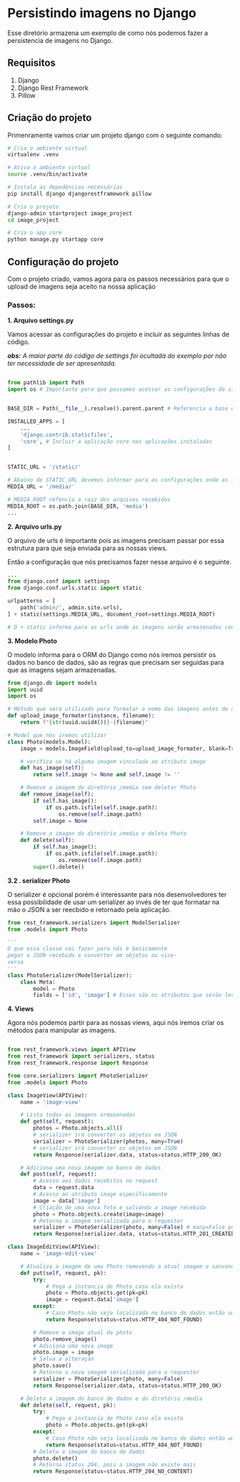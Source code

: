 # Persistindo imagens no Django

Esse diretório armazena um exemplo de como nós podemos fazer a persistencia de imagens no Django.


## Requisitos

1. Django
2. Django Rest Framework
3. Pillow


## Criação do projeto

Primenramente vamos criar um projeto django com o seguinte comando:

```bash
# Cria o ambiente virtual
virtualenv .venv

# Ativa o ambiente virtual
source .venv/bin/activate

# Instala as depedências necessárias
pip install django djangorestframework pillow

# Cria o projeto
django-admin startproject image_project
cd image_project

# Cria o app core
python manage.py startapp core

```

## Configuração do projeto 

Com o projeto criado, vamos agora para os passos necessários para que o upload de imagens seja aceito na nossa aplicação

### Passos:

**1. Arquivo settings.py**

Vamos acessar as configurações do projeto e incluir as seguintes linhas de código.

***obs:** A maior parte do código de settings foi ocultada do exemplo por não ter necessidade de ser apresentada.*

```python

from pathlib import Path
import os # Importante para que possamos acessar as configurações do sistema operacional onde a aplicação será executada.


BASE_DIR = Path(__file__).resolve().parent.parent # Referencia a base do nosso projeto em relação aos diretórios do sistema

INSTALLED_APPS = [
    ...
    'django.contrib.staticfiles',
    'core', # Incluir a aplicação core nas aplicações instaladas
]


STATIC_URL = '/static/'

# Abaixo de STATIC_URL devemos informar para as configurações onde as imagens serão armazenadas em  MEDIA_URL
MEDIA_URL = '/media/'

# MEDIA_ROOT refencia a raiz dos arquivos recebidos
MEDIA_ROOT = os.path.join(BASE_DIR, 'media')
...

```

**2. Arquivo urls.py**

O arquivo de urls é importante pois as imagens precisam passar por essa estrutura para que seja enviada para as nossas views.

Então a configuração que nós precisamos fazer nesse arquivo é o seguinte.

```python
...
from django.conf import settings
from django.conf.urls.static import static

urlpatterns = [
    path('admin/', admin.site.urls),
] + static(settings.MEDIA_URL, document_root=settings.MEDIA_ROOT)

# O + static informa para as urls onde as imagens serão armazenadas conforme as constantes informada no arquivo de settings.

```

**3. Modelo Photo**

O modelo informa para o ORM do Django como nós iremos persistir os dados no banco de dados, são as regras que precisam ser seguidas para que as imagens sejam armazenadas.

```python
from django.db import models
import uuid
import os

# Método que será utilizado para formatar o nome das imagens antes de armazenar as mesmas
def upload_image_formater(instance, filename):
    return f"{str(uuid.uuid4())}-{filename}"

# Model que nós iremos utilizar
class Photo(models.Model):
    image = models.ImageField(upload_to=upload_image_formater, blank=True, null=True)

    # verifica se há alguma imagem vinculada ao atributo image
    def has_image(self):
        return self.image != None and self.image != ''

    # Remove a imagem do diretório /media sem deletar Photo
    def remove_image(self):
        if self.has_image():
            if os.path.isfile(self.image.path):
                os.remove(self.image.path)
        self.image = None

    # Remove a imagen do diretório /media e deleta Photo
    def delete(self):
        if self.has_image():
            if os.path.isfile(self.image.path):
                os.remove(self.image.path)
        super().delete()

```

**3.2 . serializer Photo**

O serializer é opcional porém é interessante para nós desenvolvedores ter essa possibilidade de usar um serializer ao invés de ter que formatar na mão o JSON a ser reecbido e retornado pela aplicação.

```python
from rest_framework.serializers import ModelSerializer
from .models import Photo

'''
O que essa classe vai fazer para nós é basicamente 
pegar o JSON recebido e converter em objetos ou vice-
versa
'''
class PhotoSerializer(ModelSerializer):
    class Meta:
        model = Photo
        fields = ['id', 'image'] # Esses são os atributos que serão levados em conta na serialização
```

**4. Views**

Agora nós podemos partir para as nossas views, aqui nós iremos criar os métodos para manipular as imagens.

```python

from rest_framework.views import APIView
from rest_framework import serializers, status
from rest_framework.response import Response

from core.serializers import PhotoSerializer
from .models import Photo

class ImageView(APIView):
    name = 'image-view'

    # Lista todas as imagens armazenadas
    def get(self, request):
        photos = Photo.objects.all()
        # serializer irá converter os objetos em JSON
        serializer = PhotoSerializer(photos, many=True)
        # serializer irá converter os objetos em JSON
        return Response(serializer.data, status=status.HTTP_200_OK)

    # Adiciona uma nova imagem no banco de dados
    def post(self, request):
        # Acesso aos dados recebitos no request
        data = request.data
        # Acesso ao atributo image especificamente
        image = data['image']
        # Criação de uma nova foto e salvando a image recebida
        photo = Photo.objects.create(image=image)
        # Retorna a imagem serializada para o requester
        serializer = PhotoSerializer(photo, many=False) # many=False pois só há um objeto
        return Response(serializer.data, status=status.HTTP_201_CREATED)

class ImageEditView(APIView):
    name = 'image-edit-view'

    # Atualiza a imagem de uma Photo removendo a atual imagem e sanvando uma nova
    def put(self, request, pk):
        try:
            # Pega a instancia de Photo caso ela exista
            photo = Photo.objects.get(pk=pk)
            image = request.data['image']
        except:
            # Caso Photo não seja localizada no banco de dados então um erro é gerado
            return Response(status=status.HTTP_404_NOT_FOUND)

        # Remove a image atual da photo
        photo.remove_image()
        # Adiciona uma nova image
        photo.image = image
        # Salva a alteração
        photo.save()
        # Retorna a nova imagem serializada para o requester
        serializer = PhotoSerializer(photo, many=False)
        return Response(serializer.data, status=status.HTTP_200_OK)

    # Deleta a imagem do banco de dados e do diretório /media
    def delete(self, request, pk):
        try:
            # Pega a instancia de Photo caso ela exista
            photo = Photo.objects.get(pk=pk)
        except:
            # Caso Photo não seja localizada no banco de dados então um erro é gerado
            return Response(status=status.HTTP_404_NOT_FOUND)
        # Deleta a imagem do banco de dados
        photo.delete()
        # Retorna status 204, pois a imagem não existe mais
        return Response(status=status.HTTP_204_NO_CONTENT)


```